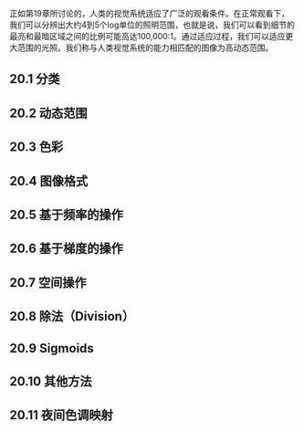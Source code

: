 正如第19章所讨论的，人类的视觉系统适应了广泛的观看条件。在正常观看下，我们可以分辨出大约4到5个log单位的照明范围，也就是说，我们可以看到细节的最亮和最暗区域之间的比例可能高达100,000:1。通过适应过程，我们可以适应更大范围的光照。我们称与人类视觉系统的能力相匹配的图像为高动态范围。
## 20.1 分类
## 20.2 动态范围
## 20.3 色彩
## 20.4 图像格式
## 20.5 基于频率的操作
## 20.6 基于梯度的操作
## 20.7 空间操作
## 20.8 除法（Division）
## 20.9 Sigmoids
## 20.10 其他方法
## 20.11 夜间色调映射